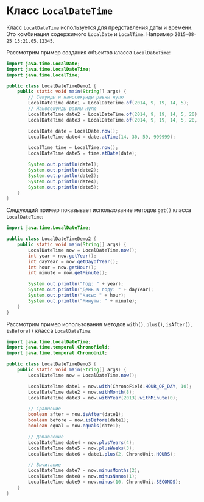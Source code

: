 # Класс `LocalDateTime`
Класс `LocalDateTime` используется для представления даты и времени. Это комбинация содержимого `LocalDate` и `LocalTime`. Например `2015-08-25 13:21.05.12345`.

Рассмотрим пример создания объектов класса `LocalDateTime`:

```java
import java.time.LocalDate;
import java.time.LocalDateTime;
import java.time.LocalTime;

public class LocalDateTimeDemo1 {
    public static void main(String[] args) {
        // Секунды и наносекунды равны нулю
        LocalDateTime date1 = LocalDateTime.of(2014, 9, 19, 14, 5);
        // Наносекунды равны нулю
        LocalDateTime date2 = LocalDateTime.of(2014, 9, 19, 14, 5, 20);
        LocalDateTime date3 = LocalDateTime.of(2014, 9, 19, 14, 5, 20, 9);

        LocalDate date = LocalDate.now();
        LocalDateTime date4 = date.atTime(14, 30, 59, 999999);

        LocalTime time = LocalTime.now();
        LocalDateTime date5 = time.atDate(date);

        System.out.println(date1);
        System.out.println(date2);
        System.out.println(date3);
        System.out.println(date4);
        System.out.println(date5);
    }
}
```

Следующий пример показывает использование методов `get()` класса `LocalDateTime`:

```java
import java.time.LocalDateTime;

public class LocalDateTimeDemo2 {
    public static void main(String[] args) {
        LocalDateTime now = LocalDateTime.now();
        int year = now.getYear();
        int dayYear = now.getDayOfYear();
        int hour = now.getHour();
        int minute = now.getMinute();

        System.out.println("Год: " + year);
        System.out.println("День в году: " + dayYear);
        System.out.println("Часы: " + hour);
        System.out.println("Минуты: " + minute);
    }
}
```

Рассмотрим пример использования методов `with()`, `plus()`, `isAfter()`, `isBefore()` класса `LocalDateTime`:

```java
import java.time.LocalDateTime;
import java.time.temporal.ChronoField;
import java.time.temporal.ChronoUnit;

public class LocalDateTimeDemo3 {
    public static void main(String[] args) {
        LocalDateTime now = LocalDateTime.now();

        LocalDateTime date1 = now.with(ChronoField.HOUR_OF_DAY, 10);
        LocalDateTime date2 = now.withMonth(8);
        LocalDateTime date3 = now.withYear(2013).withMinute(0);

        // Сравнение
        boolean after = now.isAfter(date1);
        boolean before = now.isBefore(date1);
        boolean equal = now.equals(date1);

        // Добавление
        LocalDateTime date4 = now.plusYears(4);
        LocalDateTime date5 = now.plusWeeks(3);
        LocalDateTime date6 = date1.plus(2, ChronoUnit.HOURS);

        // Вычитание
        LocalDateTime date7 = now.minusMonths(2);
        LocalDateTime date8 = now.minusNanos(1);
        LocalDateTime date9 = now.minus(10, ChronoUnit.SECONDS);
    }
}
```